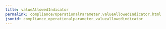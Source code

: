 ```yaml
---
title: valueAllowedIndicator
permalink: compliance/OperationalParameter.valueAllowedIndicator.html
jsonid: compliance_operationalparameter_valueallowedindicator
---
```

